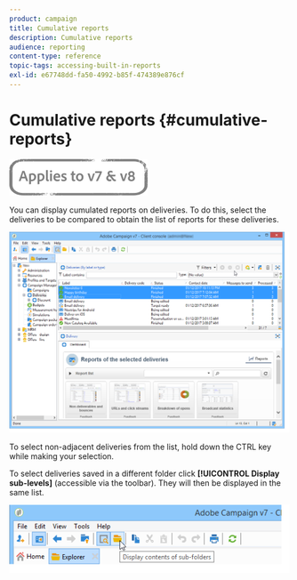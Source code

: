 ```yaml
---
product: campaign
title: Cumulative reports
description: Cumulative reports
audience: reporting
content-type: reference
topic-tags: accessing-built-in-reports
exl-id: e67748dd-fa50-4992-b85f-474389e876cf
---
```

# Cumulative reports {#cumulative-reports}

![](../../assets/common.svg)

You can display cumulated reports on deliveries. To do this, select the deliveries to be compared to obtain the list of reports for these deliveries.

![](assets/s_ncs_user_report_compare_tab.png)

To select non-adjacent deliveries from the list, hold down the CTRL key while making your selection.

To select deliveries saved in a different folder click **[!UICONTROL Display sub-levels]** (accessible via the toolbar). They will then be displayed in the same list.

![](assets/s_ncs_user_display_children_icon.png)
